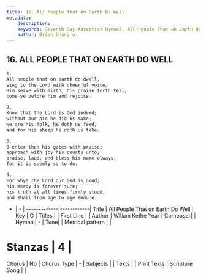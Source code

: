 ```yaml
---
title: 16. All People That on Earth Do Well
metadata:
    description: 
    keywords: Seventh Day Adventist Hymnal, All People That on Earth Do Well, , 
    author: Brian Onang'o
---
```



## 16. ALL PEOPLE THAT ON EARTH DO WELL

```txt
1.
All people that on earth do dwell,
sing to the Lord with cheerful voice.
Him serve with mirth, his praise forth tell;
come ye before him and rejoice.

2.
Know that the Lord is God indeed;
without our aid he did us make;
we are his folk, he doth us feed,
and for his sheep he doth us take.

3.
O enter then his gates with praise;
approach with joy his courts unto;
praise, laud, and bless his name always,
for it is seemly so to do.

4.
For why! the Lord our God is good;
his mercy is forever sure;
his truth at all times firmly stood,
and shall from age to age endure.
```

- |   -  |
-------------|------------|
Title | All People That on Earth Do Well |
Key | G |
Titles |  |
First Line |  |
Author | Wiliam Kethe
Year | 
Composer|  |
Hymnal|  - |
Tune|  |
Metrical pattern | |
# Stanzas | 4 |
Chorus | No |
Chorus Type | - |
Subjects |  |
Texts |  |
Print Texts | 
Scripture Song |  |
  
